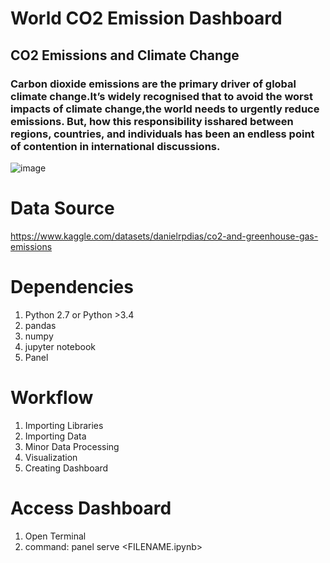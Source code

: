 # World CO2 Emission Dashboard

## CO2 Emissions and Climate Change
### Carbon dioxide emissions are the primary driver of global climate change.It’s widely recognised that to avoid the worst impacts of climate change,the world needs to urgently reduce emissions. But, how this responsibility isshared between regions, countries, and individuals has been an endless point of contention in international discussions.

![image](https://user-images.githubusercontent.com/129143386/235421267-286c800b-a1b4-4f42-b179-2cdb55623161.png)

# Data Source
https://www.kaggle.com/datasets/danielrpdias/co2-and-greenhouse-gas-emissions

# Dependencies
1. Python 2.7 or Python >3.4
2. pandas
3. numpy
4. jupyter notebook
5. Panel

# Workflow
1. Importing Libraries
2. Importing Data
3. Minor Data Processing
4. Visualization
5. Creating Dashboard

# Access Dashboard 
1. Open Terminal
2. command: panel serve <FILENAME.ipynb>

